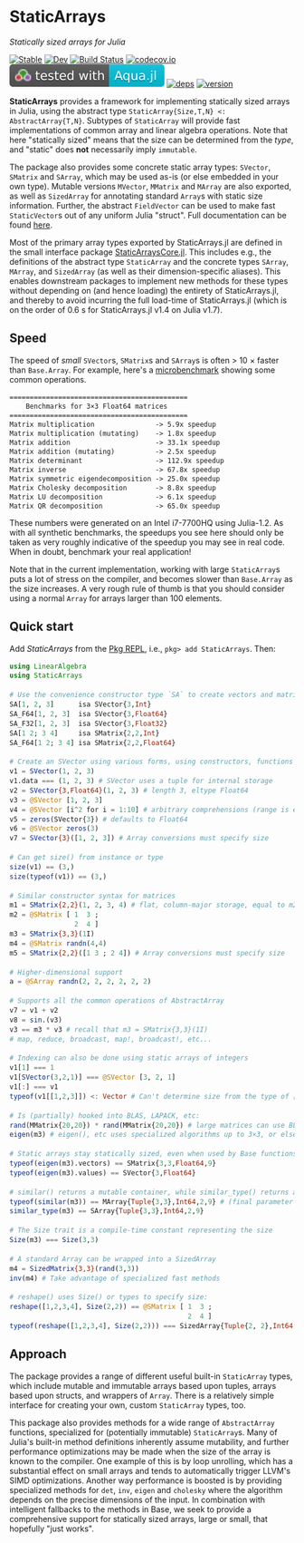 # StaticArrays

*Statically sized arrays for Julia*

[![Stable](https://img.shields.io/badge/docs-stable-blue.svg)](https://JuliaArrays.github.io/StaticArrays.jl/stable)
[![Dev](https://img.shields.io/badge/docs-dev-blue.svg)](https://JuliaArrays.github.io/StaticArrays.jl/dev)
[![Build Status](https://github.com/JuliaArrays/StaticArrays.jl/workflows/CI/badge.svg)](https://github.com/JuliaArrays/StaticArrays.jl/actions?query=workflow%3ACI)
[![codecov.io](https://codecov.io/github/JuliaArrays/StaticArrays.jl/branch/master/graph/badge.svg)](http://codecov.io/github/JuliaArrays/StaticArrays.jl/branch/master)
[![Aqua QA](https://raw.githubusercontent.com/JuliaTesting/Aqua.jl/master/badge.svg)](https://github.com/JuliaTesting/Aqua.jl)
[![deps](https://juliahub.com/docs/StaticArrays/deps.svg)](https://juliahub.com/ui/Packages/StaticArrays/yY9vm?t=2)
[![version](https://juliahub.com/docs/StaticArrays/version.svg)](https://juliahub.com/ui/Packages/StaticArrays/yY9vm)


**StaticArrays** provides a framework for implementing statically sized arrays
in Julia, using the abstract type `StaticArray{Size,T,N} <: AbstractArray{T,N}`.
Subtypes of `StaticArray` will provide fast implementations of common array and
linear algebra operations. Note that here "statically sized" means that the
size can be determined from the *type*, and "static" does **not** necessarily
imply `immutable`.

The package also provides some concrete static array types: `SVector`, `SMatrix`
and `SArray`, which may be used as-is (or else embedded in your own type).
Mutable versions `MVector`, `MMatrix` and `MArray` are also exported, as well
as `SizedArray` for annotating standard `Array`s with static size information.
Further, the abstract `FieldVector` can be used to make fast `StaticVector`s
out of any uniform Julia "struct".
Full documentation can be found [here](https://JuliaArrays.github.io/StaticArrays.jl/stable/).

Most of the primary array types exported by StaticArrays.jl are defined in the small interface
package [StaticArraysCore.jl](https://github.com/JuliaArrays/StaticArraysCore.jl). This includes
e.g., the definitions of the abstract type `StaticArray` and the concrete types `SArray`,
`MArray`, and `SizedArray` (as well as their dimension-specific aliases).
This enables downstream packages to implement new methods for these types without depending
on (and hence loading) the entirety of StaticArrays.jl, and thereby to avoid incurring the full
load-time of StaticArrays.jl (which is on the order of 0.6 s for StaticArrays.jl v1.4 on Julia
v1.7).

## Speed

The speed of *small* `SVector`s, `SMatrix`s and `SArray`s is often > 10 × faster
than `Base.Array`. For example, here's a
[microbenchmark](perf/README_benchmarks.jl) showing some common operations.

```
============================================
    Benchmarks for 3×3 Float64 matrices
============================================
Matrix multiplication               -> 5.9x speedup
Matrix multiplication (mutating)    -> 1.8x speedup
Matrix addition                     -> 33.1x speedup
Matrix addition (mutating)          -> 2.5x speedup
Matrix determinant                  -> 112.9x speedup
Matrix inverse                      -> 67.8x speedup
Matrix symmetric eigendecomposition -> 25.0x speedup
Matrix Cholesky decomposition       -> 8.8x speedup
Matrix LU decomposition             -> 6.1x speedup
Matrix QR decomposition             -> 65.0x speedup
```

These numbers were generated on an Intel i7-7700HQ using Julia-1.2. As with all
synthetic benchmarks, the speedups you see here should only be taken as very
roughly indicative of the speedup you may see in real code. When in doubt,
benchmark your real application!

Note that in the current implementation, working with large `StaticArray`s puts a
lot of stress on the compiler, and becomes slower than `Base.Array` as the size
increases.  A very rough rule of thumb is that you should consider using a
normal `Array` for arrays larger than 100 elements.


## Quick start

Add *StaticArrays* from the [Pkg REPL](https://docs.julialang.org/en/latest/stdlib/Pkg/#Getting-Started-1), i.e., `pkg> add StaticArrays`. Then:
```julia
using LinearAlgebra
using StaticArrays

# Use the convenience constructor type `SA` to create vectors and matrices
SA[1, 2, 3]      isa SVector{3,Int}
SA_F64[1, 2, 3]  isa SVector{3,Float64}
SA_F32[1, 2, 3]  isa SVector{3,Float32}
SA[1 2; 3 4]     isa SMatrix{2,2,Int}
SA_F64[1 2; 3 4] isa SMatrix{2,2,Float64}

# Create an SVector using various forms, using constructors, functions or macros
v1 = SVector(1, 2, 3)
v1.data === (1, 2, 3) # SVector uses a tuple for internal storage
v2 = SVector{3,Float64}(1, 2, 3) # length 3, eltype Float64
v3 = @SVector [1, 2, 3]
v4 = @SVector [i^2 for i = 1:10] # arbitrary comprehensions (range is evaluated at global scope)
v5 = zeros(SVector{3}) # defaults to Float64
v6 = @SVector zeros(3)
v7 = SVector{3}([1, 2, 3]) # Array conversions must specify size

# Can get size() from instance or type
size(v1) == (3,)
size(typeof(v1)) == (3,)

# Similar constructor syntax for matrices
m1 = SMatrix{2,2}(1, 2, 3, 4) # flat, column-major storage, equal to m2:
m2 = @SMatrix [ 1  3 ;
                2  4 ]
m3 = SMatrix{3,3}(1I)
m4 = @SMatrix randn(4,4)
m5 = SMatrix{2,2}([1 3 ; 2 4]) # Array conversions must specify size

# Higher-dimensional support
a = @SArray randn(2, 2, 2, 2, 2, 2)

# Supports all the common operations of AbstractArray
v7 = v1 + v2
v8 = sin.(v3)
v3 == m3 * v3 # recall that m3 = SMatrix{3,3}(1I)
# map, reduce, broadcast, map!, broadcast!, etc...

# Indexing can also be done using static arrays of integers
v1[1] === 1
v1[SVector(3,2,1)] === @SVector [3, 2, 1]
v1[:] === v1
typeof(v1[[1,2,3]]) <: Vector # Can't determine size from the type of [1,2,3]

# Is (partially) hooked into BLAS, LAPACK, etc:
rand(MMatrix{20,20}) * rand(MMatrix{20,20}) # large matrices can use BLAS
eigen(m3) # eigen(), etc uses specialized algorithms up to 3×3, or else LAPACK

# Static arrays stay statically sized, even when used by Base functions, etc:
typeof(eigen(m3).vectors) == SMatrix{3,3,Float64,9}
typeof(eigen(m3).values) == SVector{3,Float64}

# similar() returns a mutable container, while similar_type() returns a constructor:
typeof(similar(m3)) == MArray{Tuple{3,3},Int64,2,9} # (final parameter is length = 9)
similar_type(m3) == SArray{Tuple{3,3},Int64,2,9}

# The Size trait is a compile-time constant representing the size
Size(m3) === Size(3,3)

# A standard Array can be wrapped into a SizedArray
m4 = SizedMatrix{3,3}(rand(3,3))
inv(m4) # Take advantage of specialized fast methods

# reshape() uses Size() or types to specify size:
reshape([1,2,3,4], Size(2,2)) == @SMatrix [ 1  3 ;
                                            2  4 ]
typeof(reshape([1,2,3,4], Size(2,2))) === SizedArray{Tuple{2, 2},Int64,2,1}

```

## Approach

The package provides a range of different useful built-in `StaticArray` types,
which include mutable and immutable arrays based upon tuples, arrays based upon
structs, and wrappers of `Array`. There is a relatively simple interface for
creating your own, custom `StaticArray` types, too.

This package also provides methods for a wide range of `AbstractArray` functions,
specialized for (potentially immutable) `StaticArray`s. Many of Julia's
built-in method definitions inherently assume mutability, and further
performance optimizations may be made when the size of the array is known to the
compiler. One example of this is by loop unrolling, which has a substantial
effect on small arrays and tends to automatically trigger LLVM's SIMD
optimizations. Another way performance is boosted is by providing specialized
methods for `det`, `inv`, `eigen` and `cholesky` where the algorithm depends on the
precise dimensions of the input. In combination with intelligent fallbacks to
the methods in Base, we seek to provide a comprehensive support for statically
sized arrays, large or small, that hopefully "just works".
